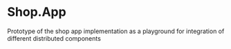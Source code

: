 # Shop.App
Prototype of the shop app implementation as a playground for integration of different distributed components
